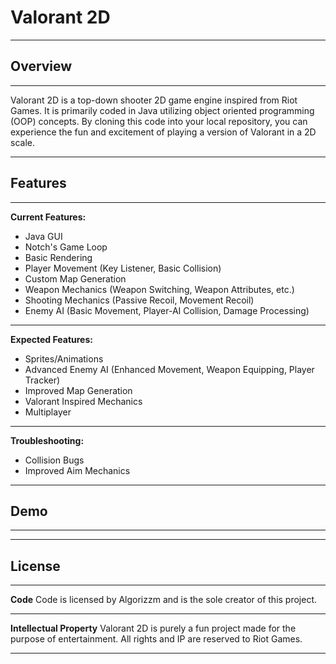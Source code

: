 Valorant 2D
===========
---

## Overview
-----------

Valorant 2D is a top-down shooter 2D game engine inspired from Riot Games. It is primarily coded in Java utilizing object oriented programming (OOP) concepts. By cloning this code into your local repository, you can experience the fun and excitement of playing a version of Valorant in a 2D scale.

---

## Features
-----------

__Current Features:__
* Java GUI
* Notch's Game Loop
* Basic Rendering
* Player Movement (Key Listener, Basic Collision)
* Custom Map Generation
* Weapon Mechanics (Weapon Switching, Weapon Attributes, etc.)
* Shooting Mechanics (Passive Recoil, Movement Recoil)
* Enemy AI (Basic Movement, Player-AI Collision, Damage Processing)

---

__Expected Features:__
* Sprites/Animations
* Advanced Enemy AI (Enhanced Movement, Weapon Equipping, Player Tracker)
* Improved Map Generation
* Valorant Inspired Mechanics
* Multiplayer 

---

__Troubleshooting:__
- Collision Bugs
- Improved Aim Mechanics

---

## Demo
-------

---

## License
----------
__Code__
Code is licensed by Algorizzm and is the sole creator of this project.

---

__Intellectual Property__
Valorant 2D is purely a fun project made for the purpose of entertainment. All rights and IP are reserved to Riot Games.

---

